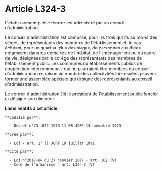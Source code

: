 # Article L324-3

L'établissement public foncier est administré par un conseil d'administration.

Le conseil d'administration est composé, pour les trois quarts au moins des sièges, de représentants des membres de
l'établissement et, le cas échéant, pour un quart au plus des sièges, de personnes qualifiées notamment dans les domaines de
l'habitat, de l'aménagement ou du cadre de vie, désignées par le collège des représentants des membres de l'établissement
public. Les communes ou établissements publics de coopération intercommunale qui ne pourraient être membres du conseil
d'administration en raison du nombre des collectivités intéressées peuvent former une assemblée spéciale qui désigne des
représentants au conseil d'administration.

Le conseil d'administration élit le président de l'établissement public foncier et désigne son directeur.

**Liens relatifs à cet article**

	**Codifié par**:

	  - Décret n°73-1022 1973-11-08 JORF 13 novembre 1973

	**Créé par**:

	  - Loi - art. 27 () JORF 19 juillet 1991

	**Cité par**:

	  - Loi n°2017-86 du 27 janvier 2017 - art. 102 (V)
	  - Code de l'urbanisme - art. L324-2 (V)
